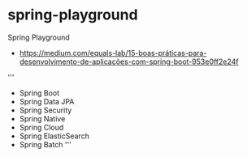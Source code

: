 # spring-playground
Spring Playground


* https://medium.com/equals-lab/15-boas-práticas-para-desenvolvimento-de-aplicações-com-spring-boot-953e0ff2e24f

'''
- Spring Boot
- Spring Data JPA
- Spring Security
- Spring Native
- Spring Cloud
- Spring ElasticSearch
- Spring Batch
'''
